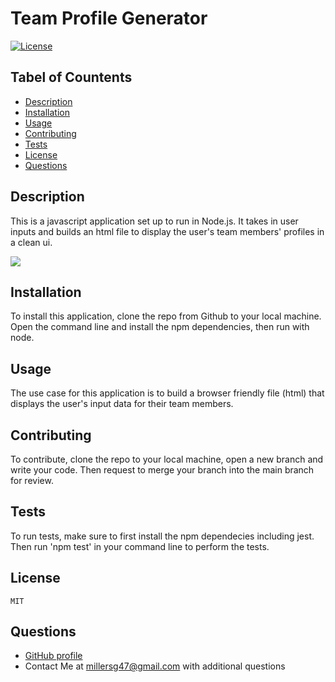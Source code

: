 # Team Profile Generator

  [![License](https://img.shields.io/badge/License-MIT-yellow.svg)](https://opensource.org/licenses/MIT)

  ## Tabel of Countents
  - [Description](#description)
  - [Installation](#installation)
  - [Usage](#usage)
  - [Contributing](#contributing) 
  - [Tests](#tests)
  - [License](#license)
  - [Questions](#questions)
  
  
  ## Description
  This is a javascript application set up to run in Node.js. It takes in user inputs and builds an html file to display the user's team members' profiles in a clean ui. 

  ![](./assets/)
  
  ## Installation
  To install this application, clone the repo from Github to your local machine. Open the command line and install the npm dependencies, then run with node. 
  
  ## Usage    
  The use case for this application is to build a browser friendly file (html) that displays the user's input data for their team members. 
  
  ## Contributing 
  To contribute, clone the repo to your local machine, open a new branch and write your code. Then request to merge your branch into the main branch for review. 
  
  ## Tests 
  To run tests, make sure to first install the npm dependecies including jest. Then run 'npm test' in your command line to perform the tests.
  
  ## License
    MIT
  
  ## Questions
  - [GitHub profile](https://github.com/millersg47)
  - Contact Me at millersg47@gmail.com with additional questions